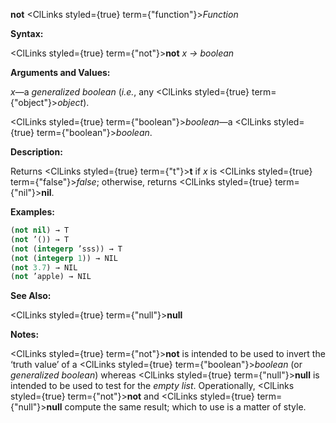 **not** <ClLinks styled={true} term={"function"}><i>Function</i></ClLinks> 



**Syntax:** 



<ClLinks styled={true} term={"not"}><b>not</b></ClLinks> *x → boolean* 



**Arguments and Values:** 



*x*—a *generalized boolean* (*i.e.*, any <ClLinks styled={true} term={"object"}><i>object</i></ClLinks>). 



<ClLinks styled={true} term={"boolean"}><i>boolean</i></ClLinks>—a <ClLinks styled={true} term={"boolean"}><i>boolean</i></ClLinks>. 



**Description:** 



Returns <ClLinks styled={true} term={"t"}><b>t</b></ClLinks> if *x* is <ClLinks styled={true} term={"false"}><i>false</i></ClLinks>; otherwise, returns <ClLinks styled={true} term={"nil"}><b>nil</b></ClLinks>. 



**Examples:**
```lisp
(not nil) → T 
(not ’()) → T 
(not (integerp ’sss)) → T 
(not (integerp 1)) → NIL 
(not 3.7) → NIL 
(not ’apple) → NIL 
```
**See Also:** 



<ClLinks styled={true} term={"null"}><b>null</b></ClLinks> 



**Notes:** 



<ClLinks styled={true} term={"not"}><b>not</b></ClLinks> is intended to be used to invert the ‘truth value’ of a <ClLinks styled={true} term={"boolean"}><i>boolean</i></ClLinks> (or *generalized boolean*) whereas <ClLinks styled={true} term={"null"}><b>null</b></ClLinks> is intended to be used to test for the *empty list*. Operationally, <ClLinks styled={true} term={"not"}><b>not</b></ClLinks> and <ClLinks styled={true} term={"null"}><b>null</b></ClLinks> compute the same result; which to use is a matter of style. 



